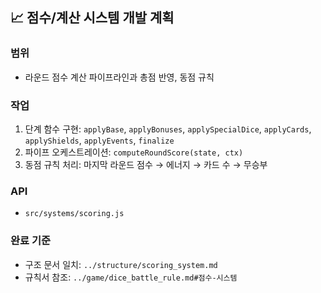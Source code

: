 ## 📈 점수/계산 시스템 개발 계획

### 범위

- 라운드 점수 계산 파이프라인과 총점 반영, 동점 규칙

### 작업

1. 단계 함수 구현: `applyBase`, `applyBonuses`, `applySpecialDice`, `applyCards`, `applyShields`, `applyEvents`, `finalize`
2. 파이프 오케스트레이션: `computeRoundScore(state, ctx)`
3. 동점 규칙 처리: 마지막 라운드 점수 → 에너지 → 카드 수 → 무승부

### API

- `src/systems/scoring.js`

### 완료 기준

- 구조 문서 일치: `../structure/scoring_system.md`
- 규칙서 참조: `../game/dice_battle_rule.md#점수-시스템`
